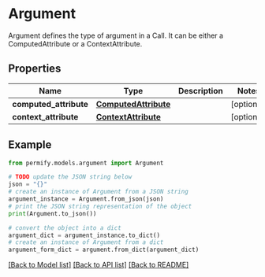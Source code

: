 # Argument

Argument defines the type of argument in a Call. It can be either a ComputedAttribute or a ContextAttribute.

## Properties

Name | Type | Description | Notes
------------ | ------------- | ------------- | -------------
**computed_attribute** | [**ComputedAttribute**](ComputedAttribute.md) |  | [optional] 
**context_attribute** | [**ContextAttribute**](ContextAttribute.md) |  | [optional] 

## Example

```python
from permify.models.argument import Argument

# TODO update the JSON string below
json = "{}"
# create an instance of Argument from a JSON string
argument_instance = Argument.from_json(json)
# print the JSON string representation of the object
print(Argument.to_json())

# convert the object into a dict
argument_dict = argument_instance.to_dict()
# create an instance of Argument from a dict
argument_form_dict = argument.from_dict(argument_dict)
```
[[Back to Model list]](../README.md#documentation-for-models) [[Back to API list]](../README.md#documentation-for-api-endpoints) [[Back to README]](../README.md)


